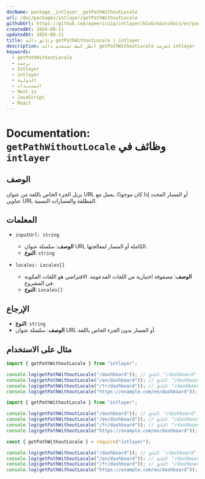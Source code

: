 ```yaml
---
docName: package__intlayer__getPathWithoutLocale
url: /doc/packages/intlayer/getPathWithoutLocale
githubUrl: https://github.com/aymericzip/intlayer/blob/main/docs/en/packages/intlayer/getPathWithoutLocale.md
createdAt: 2024-08-11
updatedAt: 2024-08-11
title: وثائق دالة getPathWithoutLocale | intlayer
description: انظر كيف تستخدم دالة getPathWithoutLocale لحزمة intlayer
keywords:
  - getPathWithoutLocale
  - ترجمة
  - Intlayer
  - intlayer
  - الدولية
  - المستندات
  - Next.js
  - JavaScript
  - React
---
```


# Documentation: `getPathWithoutLocale` وظائف في `intlayer`

## الوصف

يزيل الجزء الخاص باللغة من عنوان URL أو المسار المحدد إذا كان موجودًا. يعمل مع عناوين URL المطلقة والمسارات النسبية.

## المعلمات

- `inputUrl: string`

  - **الوصف**: سلسلة عنوان URL الكاملة أو المسار لمعالجتها.
  - **النوع**: `string`

- `locales: Locales[]`
  - **الوصف**: مصفوفة اختيارية من اللغات المدعومة. الافتراضي هو اللغات المكونة في المشروع.
  - **النوع**: `Locales[]`

## الإرجاع

- **النوع**: `string`
- **الوصف**: سلسلة عنوان URL أو المسار بدون الجزء الخاص باللغة.

## مثال على الاستخدام

```typescript codeFormat="typescript"
import { getPathWithoutLocale } from "intlayer";

console.log(getPathWithoutLocale("/dashboard")); // الناتج: "/dashboard"
console.log(getPathWithoutLocale("/en/dashboard")); // الناتج: "/dashboard"
console.log(getPathWithoutLocale("/fr/dashboard")); // الناتج: "/dashboard"
console.log(getPathWithoutLocale("https://example.com/en/dashboard")); // الناتج: "https://example.com/dashboard"
```

```javascript codeFormat="esm"
import { getPathWithoutLocale } from "intlayer";

console.log(getPathWithoutLocale("/dashboard")); // الناتج: "/dashboard"
console.log(getPathWithoutLocale("/en/dashboard")); // الناتج: "/dashboard"
console.log(getPathWithoutLocale("/fr/dashboard")); // الناتج: "/dashboard"
console.log(getPathWithoutLocale("https://example.com/en/dashboard")); // الناتج: "https://example.com/dashboard"
```

```javascript codeFormat="commonjs"
const { getPathWithoutLocale } = require("intlayer");

console.log(getPathWithoutLocale("/dashboard")); // الناتج: "/dashboard"
console.log(getPathWithoutLocale("/en/dashboard")); // الناتج: "/dashboard"
console.log(getPathWithoutLocale("/fr/dashboard")); // الناتج: "/dashboard"
console.log(getPathWithoutLocale("https://example.com/en/dashboard")); // الناتج: "https://example.com/dashboard"
```

